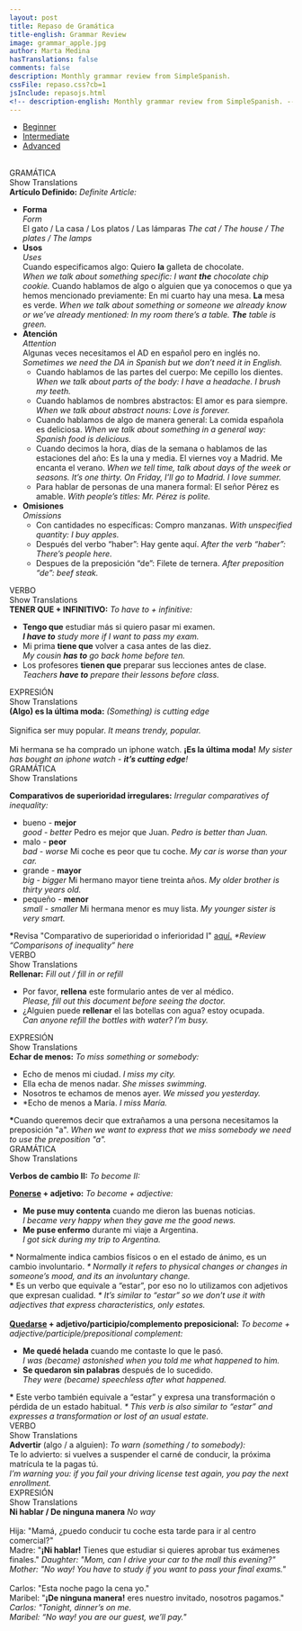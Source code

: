 ```yaml
---
layout: post
title: Repaso de Gramática
title-english: Grammar Review
image: grammar_apple.jpg
author: Marta Medina
hasTranslations: false
comments: false
description: Monthly grammar review from SimpleSpanish.
cssFile: repaso.css?cb=1
jsInclude: repasojs.html
<!-- description-english: Monthly grammar review from SimpleSpanish. -->
---
```


<ul id="tabs" class="nav nav-tabs nav-justified">
<li role="presentation" class="active"><a href="#beginner" aria-controls="beginner" role="tab" data-toggle="tab">Beginner</a></li>
	<li role="presentation"><a href="#intermediate" aria-controls="intermediate" role="tab" data-toggle="tab">Intermediate</a></li>
	<li role="presentation"><a href="#advanced" aria-controls="advanced" role="tab" data-toggle="tab">Advanced</a></li>
</ul>

<br>

<!-- Tab panes -->
<div class="tab-content">

<!-- Beginner -->
<div role="tabpanel" class="tab-pane active" id="beginner">

<!-- Grammar -->
<div id="grammar-panel" class="panel panel-default translations-hidden">
	<div class="panel-heading">
		GRAMÁTICA
		<div class="btn btn-sm pull-right translation-button" panel="#beginner #grammar-panel">
			<i class="fa fa-eye"></i>
			<span>Show Translations</span>
		</div>
	</div>
	<div class="panel-body">
		<strong class="red">Artículo Definido:</strong>
		<i class="translation">Definite Article:</i>
		<ul>
			<li>
				<strong>Forma</strong><br>
				<i class="translation">Form<br></i>
				El gato / La casa / Los platos / Las lámparas
				<i class="translation">The cat / The house / The plates / The lamps</i>
			</li>
			<li>
				<strong>Usos</strong><br>
				<i class="translation">Uses<br></i>
				<i class="fa fa-caret-right"></i> Cuando especificamos algo: Quiero <b>la</b> galleta de chocolate.<br>
				<i class="translation">When we talk about something specific: I want <b>the</b> chocolate chip cookie.</i>
				<i class="fa fa-caret-right"></i> Cuando hablamos de algo o alguien que ya conocemos o que ya hemos mencionado previamente: En mi cuarto hay una mesa. <b>La</b> mesa es verde.
				<i class="translation">When we talk about something or someone we already know or we’ve already mentioned: In my room there’s a table. <b>The</b> table is green.</i>
			</li>
			<li>
				<strong>Atención</strong><br>
				<i class="translation">Attention<br></i>
				Algunas veces necesitamos el AD en español pero en inglés no.<br>
				<i class="translation">Sometimes we need the DA in Spanish but we don’t need it in English.</i>
				<ul>
					<li>
						Cuando hablamos de las partes del cuerpo: Me cepillo los dientes.
						<i class="translation">When we talk about parts of the body: I have a headache. I brush my teeth.<br></i>
					</li>
					<li>
						Cuando hablamos de nombres abstractos: El amor es para siempre.
						<i class="translation">When we talk about abstract nouns: Love is forever.<br></i>
					</li>
					<li>
						Cuando hablamos de algo de manera general: La comida española es deliciosa.
						<i class="translation">When we talk about something in a general way: Spanish food is delicious.<br></i>
					</li>
					<li>
						Cuando decimos la hora, días de la semana o hablamos de las estaciones del año: Es la una y media. El viernes voy a Madrid. Me encanta el verano.
						<i class="translation">When we tell time, talk about days of the week or seasons. It’s one thirty. On Friday, I’ll go to Madrid. I love summer.<br></i>
					</li>
					<li>
						Para hablar de personas de una manera formal: El señor Pérez es amable.
						<i class="translation">With people’s titles: Mr. Pérez is polite.<br></i>
					</li>
				</ul>
			</li>
			<li>
				<strong>Omisiones</strong><br>
				<i class="translation">Omissions<br></i>
				<ul>
					<li>
						Con cantidades no específicas: Compro manzanas.
						<i class="translation">With unspecified quantity: I buy apples.<br></i>
					</li>
					<li>
						Después del verbo “haber”: Hay gente aquí.
						<i class="translation">After the verb “haber”: There’s people here.<br></i>
					</li>
					<li>
						Despues de la preposición “de”: Filete de ternera.
						<i class="translation">After preposition “de”: beef steak.<br></i>
					</li>
				</ul>
			</li>
		</ul>
	</div>
</div>

<!-- Verbs -->
<div id="verb-pannel" class="panel panel-default translations-hidden">
	<div class="panel-heading">
		VERBO
		<div class="btn btn-sm pull-right translation-button" panel="#beginner #verb-pannel">
			<i class="fa fa-eye"></i>
			<span>Show Translations</span>
		</div>
	</div>
	<div class="panel-body">
		<strong class="red">TENER QUE + INFINITIVO:</strong>
		<i class="translation">To have to + infinitive:<br></i>
		<ul>
			<li>
				<b>Tengo que</b> estudiar más si quiero pasar mi examen.
				<br>
				<i class="translation"><b>I have to</b> study more if I want to pass my exam.</i>
			</li>
			<li>
				Mi prima <b>tiene que</b> volver a casa antes de las diez.
				<br>
				<i class="translation">My cousin <b>has to</b> go back home before ten.</i>
			</li>
			<li>
				Los profesores <b>tienen que</b> preparar sus lecciones antes de clase.
				<br>
				<i class="translation">Teachers <b>have to</b> prepare their lessons before class.</i>
			</li>
		</ul>
	</div>
</div>

<!-- Expression -->
<div id="expression-pannel" class="panel panel-default translations-hidden">
	<div class="panel-heading">
		EXPRESIÓN
		<div class="btn btn-sm pull-right translation-button" panel="#beginner #expression-pannel">
			<i class="fa fa-eye"></i>
			<span>Show Translations</span>
		</div>
	</div>
	<div class="panel-body">
		<strong class="red">(Algo) es la última moda:</strong>
		<i class="translation">(Something) is cutting edge</i>
		<br><br>
		Significa ser muy popular.
		<i class="translation">It means trendy, popular.</i>
		<br><br>
		Mi hermana se ha comprado un iphone watch. <b>¡Es la última moda!</b>
		<i class="translation">My sister has bought an iphone watch - <b>it’s cutting edge</b>!</i>
	</div>
</div>

</div> <!-- ./Beginner -->

<!-- Intermediate -->
<div role="tabpanel" class="tab-pane" id="intermediate">

<!-- Grammar -->
<div id="grammar-panel" class="panel panel-default translations-hidden">
	<div class="panel-heading">
		GRAMÁTICA
		<div class="btn btn-sm pull-right translation-button" panel="#intermediate #grammar-panel">
			<i class="fa fa-eye"></i>
			<span>Show Translations</span>
		</div>
	</div>
	<div class="panel-body">
		<p>
			<strong class="red">Comparativos de superioridad irregulares:</strong>
			<i class="translation">Irregular comparatives of inequality:</i>
		</p>
		<ul>
			<li>
				bueno - <b>mejor</b>
				<br>
				<i class="translation">good - better</i>
				Pedro es mejor que Juan.
				<i class="translation">Pedro is better than Juan.</i>
			</li>
			<li>
				malo - <b>peor</b>
				<br>
				<i class="translation">bad - worse</i>
				Mi coche es peor que tu coche.
				<i class="translation">My car is worse than your car.</i>
			</li>
			<li>
				grande - <b>mayor</b>
				<br>
				<i class="translation">big - bigger</i>
				Mi hermano mayor tiene treinta años.
				<i class="translation">My older brother is thirty years old.</i>
			</li>
			<li>
				pequeño - <b>menor</b>
				<br>
				<i class="translation">small - smaller</i>
				Mi hermana menor es muy lista.
				<i class="translation">My younger sister is very smart.</i>
			</li>
		</ul>
		<b class="red">*</b>Revisa "Comparativo de superioridad o inferioridad I" <a href="{{ site.baseurl}}/Repaso-1#intermediate">aquí.</a>
		<i class="translation">*Review “Comparisons of inequality” here</i>
	</div>
</div>

<!-- Verbs -->
<div id="verb-pannel" class="panel panel-default translations-hidden">
	<div class="panel-heading">
		VERBO
		<div class="btn btn-sm pull-right translation-button" panel="#intermediate #verb-pannel">
			<i class="fa fa-eye"></i>
			<span>Show Translations</span>
		</div>
	</div>
	<div class="panel-body">
			<strong class="red">Rellenar:</strong>
			<i class="translation">Fill out / fill in or refill</i>
			<ul>
				<li>
					Por favor, <b>rellena</b> este formulario antes de ver al médico.
					<br>
					<i class="translation">Please, fill out this document before seeing the doctor.</i>
				</li>
				<li>
					¿Alguien puede <b>rellenar</b> el las botellas con agua? estoy ocupada.
					<br>
					<i class="translation">Can anyone refill the bottles with water? I’m busy.</i>
				</li>
			</ul>
		</div>
</div>

<!-- Expression -->
<div id="expression-pannel" class="panel panel-default translations-hidden">
	<div class="panel-heading">
		EXPRESIÓN
		<div class="btn btn-sm pull-right translation-button" panel="#intermediate #expression-pannel">
			<i class="fa fa-eye"></i>
			<span>Show Translations</span>
		</div>
	</div>
	<div class="panel-body">
		<strong class="red">Echar de menos:</strong>
		<i class="translation">To miss something or somebody:</i>
		<ul>
			<li>
				Echo de menos mi ciudad.
				<i class="translation">I miss my city.</i>
			</li>
			<li>
				Ella echa de menos nadar.
				<i class="translation">She misses swimming.</i>
			</li>
			<li>
				Nosotros te echamos de menos ayer.
				<i class="translation">We missed you yesterday.</i>
			</li>
			<li>
				*Echo de menos a María.
				<i class="translation">I miss María.</i>
			</li>
		</ul>
		<strong class="red">*</strong>Cuando queremos decir que extrañamos a una persona necesitamos la preposición "a".
		<i class="translation">When we want to express that we miss somebody we need to use the preposition "a".</i>
	</div>
</div>

</div> <!-- ./Intermediate -->

<!-- Advanced -->
<div role="tabpanel" class="tab-pane" id="advanced">

<!-- Grammar -->
<div id="grammar-panel" class="panel panel-default translations-hidden">
	<div class="panel-heading">
		GRAMÁTICA
		<div class="btn btn-sm pull-right translation-button" panel="#advanced #grammar-panel">
			<i class="fa fa-eye"></i>
			<span>Show Translations</span>
		</div>
	</div>
	<div class="panel-body">
		<p>
			<strong class="red">Verbos de cambio II:</strong>
			<i class="translation">To become II:</i>
		</p>
		<p>
			<strong><u>Ponerse</u> + adjetivo:</strong>
			<i class="translation">To become + adjective:</i>
		</p>
		<ul>
			<li>
				<b>Me puse muy contenta</b> cuando me dieron las buenas noticias.
				<br>
				<i class="translation">I became very happy when they gave me the good news.</i>
			</li>
			<li>
				<b>Me puse enfermo</b> durante mi viaje a Argentina.
				<br>
				<i class="translation">I got sick during my trip to Argentina.</i>
			</li>
		</ul>
		<strong class="red">*</strong> Normalmente indica cambios físicos o en el estado de ánimo, es un cambio involuntario.
		<i class="translation">* Normally it refers to physical changes or changes in someone’s mood, and its an involuntary change.</i>
		<br>
		<strong class="red">*</strong> Es un verbo que equivale a “estar”, por eso no lo utilizamos con adjetivos que expresan cualidad.
		<i class="translation">* It’s similar to “estar” so we don’t use it with adjectives that express characteristics, only estates.</i>
		<br><br>
		<strong><u>Quedarse</u> + adjetivo/participio/complemento preposicional:</strong>
		<i class="translation">To become + adjective/participle/prepositional complement:</i>
		<ul>
			<li>
				<b>Me quedé helada</b> cuando me contaste lo que le pasó. 
				<br>
				<i class="translation">I was (became) astonished when you told me what happened to him.</i>
			</li>
			<li>
				<b>Se quedaron sin palabras</b> después de lo sucedido.
				<br>
				<i class="translation">They were (became) speechless after what happened.</i>
			</li>
		</ul>
		<strong class="red">*</strong> Este verbo también equivale a “estar” y expresa una transformación o pérdida de un estado habitual.
		<i class="translation">* This verb is also similar to “estar” and expresses a transformation or lost of an usual estate.</i>
	</div>
</div>

<!-- Verbs -->
<div id="verb-pannel" class="panel panel-default translations-hidden">
	<div class="panel-heading">
		VERBO
		<div class="btn btn-sm pull-right translation-button" panel="#advanced #verb-pannel">
			<i class="fa fa-eye"></i>
			<span>Show Translations</span>
		</div>
	</div>
	<div class="panel-body">
		<strong class="red">Advertir</strong>&nbsp;(algo / a alguien):
		<i class="translation">To warn (something / to somebody):</i>
		<br>
		Te lo advierto: si vuelves a suspender el carné de conducir, la próxima matrícula te la pagas tú.
		<br>
		<i class="translation">I’m warning you: if you fail your driving license test again, you pay the next enrollment.</i>
	</div>
</div>

<!-- Expression -->
<div id="expression-pannel" class="panel panel-default translations-hidden">
	<div class="panel-heading">
		EXPRESIÓN
		<div class="btn btn-sm pull-right translation-button" panel="#advanced #expression-pannel">
			<i class="fa fa-eye"></i>
			<span>Show Translations</span>
		</div>
	</div>
	<div class="panel-body">
		<strong class="red">Ni hablar / De ninguna manera</strong>
		<i class="translation">No way</i>
		<br><br>
		Hija: "Mamá, ¿puedo conducir tu coche esta tarde para ir al centro comercial?"<br>
		Madre: "<b>¡Ni hablar!</b> Tienes que estudiar si quieres aprobar tus exámenes finales."
		<i class="translation">Daughter: "Mom, can I drive your car to the mall this evening?"<br>
		Mother: "No way! You have to study if you want to pass your final exams."</i>
		<br><br>
		Carlos: "Esta noche pago la cena yo."<br>
		Maribel: "<b>¡De ninguna manera!</b> eres nuestro invitado, nosotros pagamos."
		<i class="translation">Carlos: "Tonight, dinner’s on me.<br>
		Maribel: “No way! you are our guest, we’ll pay."</i>
	</div>
</div>

</div> <!-- ./Advanced -->
